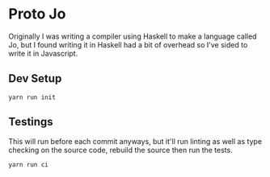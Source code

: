 # Proto Jo

Originally I was writing a compiler using Haskell to make a
language called Jo, but I found writing it in Haskell had a
bit of overhead so I've sided to write it in Javascript.

## Dev Setup

```
yarn run init
```

## Testings

This will run before each commit anyways, but it'll run
linting as well as type checking on the source code, rebuild
the source then run the tests.

```
yarn run ci
```
